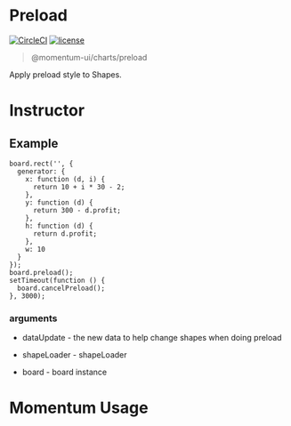 # Preload

[![CircleCI](https://img.shields.io/circleci/project/github/momentum-design/momentum-ui/main.svg)](https://circleci.com/gh/momentum-design/momentum-ui/)
[![license](https://img.shields.io/github/license/momentum-design/momentum-ui.svg?color=blueviolet)](https://github.com/momentum-design/momentum-ui/blob/main/charts/LICENSE)

> @momentum-ui/charts/preload

Apply preload style to Shapes.

# Instructor

## Example

```
board.rect('', {
  generator: {
    x: function (d, i) {
      return 10 + i * 30 - 2;
    },
    y: function (d) {
      return 300 - d.profit;
    },
    h: function (d) {
      return d.profit;
    },
    w: 10
  }
});
board.preload();
setTimeout(function () {
  board.cancelPreload();
}, 3000);
```

### arguments

+ dataUpdate - the new data to help change shapes when doing preload

+ shapeLoader - shapeLoader

+ board - board instance

# Momentum Usage
